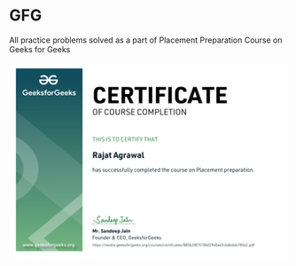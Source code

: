 # GFG
All practice problems solved as a part of Placement Preparation Course on Geeks for Geeks

<centre>
<img src="Certificate.png">
</centre> 